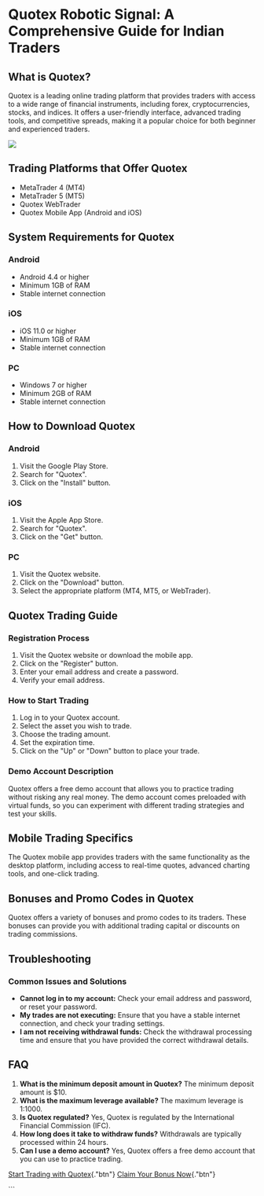 # Quotex Robotic Signal: A Comprehensive Guide for Indian Traders

## What is Quotex?

Quotex is a leading online trading platform that provides traders with
access to a wide range of financial instruments, including forex,
cryptocurrencies, stocks, and indices. It offers a user-friendly
interface, advanced trading tools, and competitive spreads, making it a
popular choice for both beginner and experienced traders.

[![](https://static.quotex.io/files/4_en/300_250.jpg)](https://traff.sbs/brokerqxlid)

## Trading Platforms that Offer Quotex

-   MetaTrader 4 (MT4)
-   MetaTrader 5 (MT5)
-   Quotex WebTrader
-   Quotex Mobile App (Android and iOS)

## System Requirements for Quotex

### Android

-   Android 4.4 or higher
-   Minimum 1GB of RAM
-   Stable internet connection

### iOS

-   iOS 11.0 or higher
-   Minimum 1GB of RAM
-   Stable internet connection

### PC

-   Windows 7 or higher
-   Minimum 2GB of RAM
-   Stable internet connection

## How to Download Quotex

### Android

1.  Visit the Google Play Store.
2.  Search for "Quotex".
3.  Click on the "Install" button.

### iOS

1.  Visit the Apple App Store.
2.  Search for "Quotex".
3.  Click on the "Get" button.

### PC

1.  Visit the Quotex website.
2.  Click on the "Download" button.
3.  Select the appropriate platform (MT4, MT5, or WebTrader).

## Quotex Trading Guide

### Registration Process

1.  Visit the Quotex website or download the mobile app.
2.  Click on the "Register" button.
3.  Enter your email address and create a password.
4.  Verify your email address.

### How to Start Trading

1.  Log in to your Quotex account.
2.  Select the asset you wish to trade.
3.  Choose the trading amount.
4.  Set the expiration time.
5.  Click on the "Up" or "Down" button to place your trade.

### Demo Account Description

Quotex offers a free demo account that allows you to practice trading
without risking any real money. The demo account comes preloaded with
virtual funds, so you can experiment with different trading strategies
and test your skills.

## Mobile Trading Specifics

The Quotex mobile app provides traders with the same functionality as
the desktop platform, including access to real-time quotes, advanced
charting tools, and one-click trading.

## Bonuses and Promo Codes in Quotex

Quotex offers a variety of bonuses and promo codes to its traders. These
bonuses can provide you with additional trading capital or discounts on
trading commissions.

## Troubleshooting

### Common Issues and Solutions

-   **Cannot log in to my account:** Check your email address and
    password, or reset your password.
-   **My trades are not executing:** Ensure that you have a stable
    internet connection, and check your trading settings.
-   **I am not receiving withdrawal funds:** Check the withdrawal
    processing time and ensure that you have provided the correct
    withdrawal details.

## FAQ

1.  **What is the minimum deposit amount in Quotex?** The minimum
    deposit amount is \$10.
2.  **What is the maximum leverage available?** The maximum leverage is
    1:1000.
3.  **Is Quotex regulated?** Yes, Quotex is regulated by the
    International Financial Commission (IFC).
4.  **How long does it take to withdraw funds?** Withdrawals are
    typically processed within 24 hours.
5.  **Can I use a demo account?** Yes, Quotex offers a free demo account
    that you can use to practice trading.

[Start Trading with
Quotex](\%22https://traff.sbs/brokerqxlid\%22){."btn"} [Claim Your
Bonus Now](\%22https://traff.sbs/brokerqxlid\%22){."btn"}

\`\`\`

